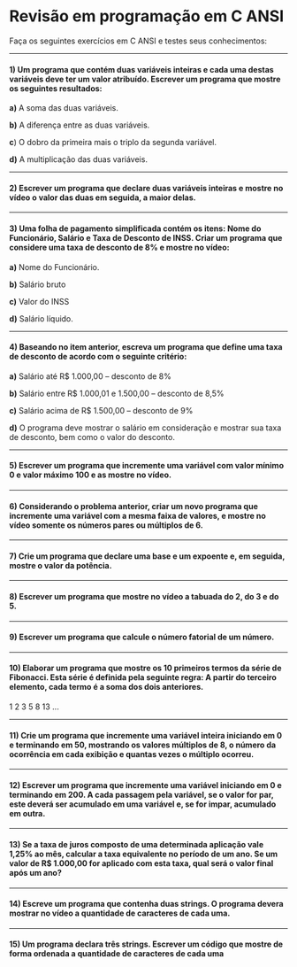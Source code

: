 # Revisão em programação em C ANSI

Faça os seguintes exercícios em C ANSI e testes seus conhecimentos:

---

#### 1) Um programa que contém duas variáveis inteiras e cada uma destas variáveis deve ter um valor atribuído. Escrever um programa que mostre os seguintes resultados:

**a)** A soma das duas variáveis.

**b)** A diferença entre as duas variáveis.

**c**) O dobro da primeira mais o triplo da segunda variável.

**d)** A multiplicação das duas variáveis.

---

#### 2) Escrever um programa que declare duas variáveis inteiras e mostre no vídeo o valor das duas em seguida, a maior delas.

---
#### 3) Uma folha de pagamento simplificada contém os itens: Nome do Funcionário, Salário e Taxa de Desconto de INSS. Criar um programa que considere uma taxa de desconto de 8% e mostre no vídeo:

**a)** Nome do Funcionário.

**b)** Salário bruto

**c)** Valor do INSS

**d)** Salário líquido.

---

#### 4) Baseando no item anterior, escreva um programa que define uma taxa de desconto de acordo com o seguinte critério:

**a)** Salário até R$ 1.000,00 – desconto de 8%

**b)** Salário entre R$ 1.000,01 e 1.500,00 – desconto de 8,5%

**c)** Salário acima de R$ 1.500,00 – desconto de 9%

**d)** O programa deve mostrar o salário em consideração e mostrar sua taxa de desconto, bem como o valor do desconto.

---

#### 5) Escrever um programa que incremente uma variável com valor mínimo 0 e valor máximo 100 e as mostre no vídeo.

---

#### 6) Considerando o problema anterior, criar um novo programa que incremente uma variável com a mesma faixa de valores, e mostre no vídeo somente os números pares ou múltiplos de 6.

---

#### 7) Crie um programa que declare uma base e um expoente e, em seguida, mostre o valor da potência.

---

#### 8) Escrever um programa que mostre no vídeo a tabuada do 2, do 3 e do 5.

---

#### 9) Escrever um programa que calcule o número fatorial de um número.

---

#### 10) Elaborar um programa que mostre os 10 primeiros termos da série de Fibonacci. Esta série é definida pela seguinte regra: A partir do terceiro elemento, cada termo é a soma dos dois anteriores.

1 2 3 5 8 13 ...

---

#### 11) Crie um programa que incremente uma variável inteira iniciando em 0 e terminando em 50, mostrando os valores múltiplos de 8, o número da ocorrência em cada exibição e quantas vezes o múltiplo ocorreu.

---

#### 12) Escrever um programa que incremente uma variável iniciando em 0 e terminando em 200. A cada passagem pela variável, se o valor for par, este deverá ser acumulado em uma variável e, se for impar, acumulado em outra.

---

#### 13) Se a taxa de juros composto de uma determinada aplicação vale 1,25% ao mês, calcular a taxa equivalente no período de um ano. Se um valor de R$ 1.000,00 for aplicado com esta taxa, qual será o valor final após um ano?

---

#### 14) Escreve um programa que contenha duas strings. O programa devera mostrar no vídeo a quantidade de caracteres de cada uma.

---

#### 15) Um programa declara três strings. Escrever um código que mostre de forma ordenada a quantidade de caracteres de cada uma
